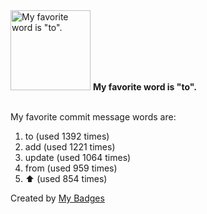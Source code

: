 <img src="https://github.com/my-badges/my-badges/blob/master/src/all-badges/favorite-word/favorite-word.png?raw=true" alt="My favorite word is &quot;to&quot;." title="My favorite word is &quot;to&quot;." width="128">
<strong>My favorite word is &quot;to&quot;.</strong>
<br><br>

My favorite commit message words are:

1. to (used 1392 times)
2. add (used 1221 times)
3. update (used 1064 times)
4. from (used 959 times)
5. :arrow_up: (used 854 times)


Created by <a href="https://github.com/my-badges/my-badges">My Badges</a>